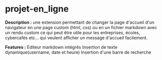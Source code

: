 # projet-en_ligne
**Description :** une extension permettant de changer la page d'accueil d'un navigateur en une page custom (html, css) ou en un fichier markdown avec un rendu custom ce qui peut être utile pour les entreprises, écoles, cybercafés etc... qui veulent afficher un message d'accueil facilement.

**Features :** Editeur markdown intégrés
Insertion de texte dynamique(username, date et heure)
Insertion d'une barre de recherche
